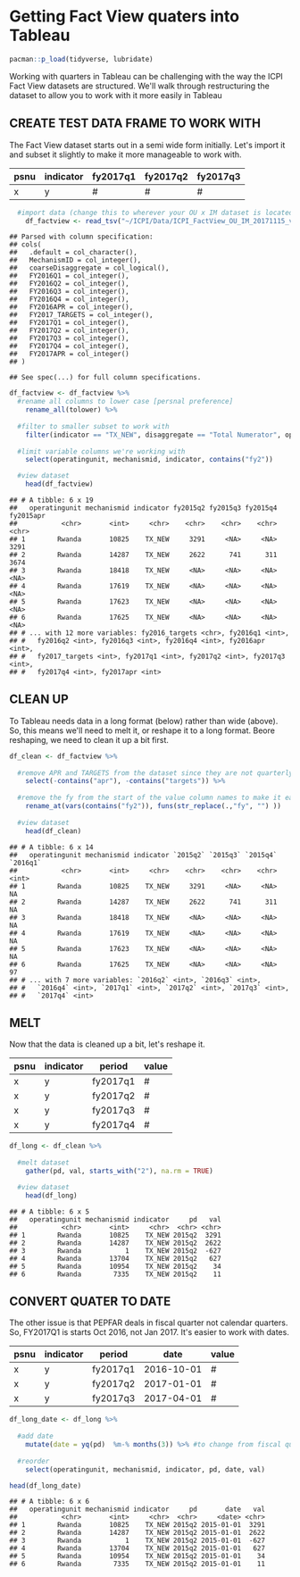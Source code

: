 Getting Fact View quaters into Tableau
================

``` r
pacman::p_load(tidyverse, lubridate)
```

Working with quarters in Tableau can be challenging with the way the ICPI Fact View datasets are structured. We'll walk through restructuring the dataset to allow you to work with it more easily in Tableau

CREATE TEST DATA FRAME TO WORK WITH
-----------------------------------

The Fact View dataset starts out in a semi wide form initially. Let's import it and subset it slightly to make it more manageable to work with.

| psnu | indicator | fy2017q1 | fy2017q2 | fy2017q3 |
|------|-----------|----------|----------|----------|
| x    | y         | \#       | \#       | \#       |

``` r
  #import data (change this to wherever your OU x IM dataset is located)
    df_factview <- read_tsv("~/ICPI/Data/ICPI_FactView_OU_IM_20171115_v1_1.txt") 
```

    ## Parsed with column specification:
    ## cols(
    ##   .default = col_character(),
    ##   MechanismID = col_integer(),
    ##   coarseDisaggregate = col_logical(),
    ##   FY2016Q1 = col_integer(),
    ##   FY2016Q2 = col_integer(),
    ##   FY2016Q3 = col_integer(),
    ##   FY2016Q4 = col_integer(),
    ##   FY2016APR = col_integer(),
    ##   FY2017_TARGETS = col_integer(),
    ##   FY2017Q1 = col_integer(),
    ##   FY2017Q2 = col_integer(),
    ##   FY2017Q3 = col_integer(),
    ##   FY2017Q4 = col_integer(),
    ##   FY2017APR = col_integer()
    ## )

    ## See spec(...) for full column specifications.

``` r
df_factview <- df_factview %>% 
  #rename all columns to lower case [persnal preference]
    rename_all(tolower) %>% 
  
  #filter to smaller subset to work with
    filter(indicator == "TX_NEW", disaggregate == "Total Numerator", operatingunit == "Rwanda") %>% 
  
  #limit variable columns we're working with 
    select(operatingunit, mechanismid, indicator, contains("fy2")) 

  #view dataset
    head(df_factview)
```

    ## # A tibble: 6 x 19
    ##   operatingunit mechanismid indicator fy2015q2 fy2015q3 fy2015q4 fy2015apr
    ##           <chr>       <int>     <chr>    <chr>    <chr>    <chr>     <chr>
    ## 1        Rwanda       10825    TX_NEW     3291     <NA>     <NA>      3291
    ## 2        Rwanda       14287    TX_NEW     2622      741      311      3674
    ## 3        Rwanda       18418    TX_NEW     <NA>     <NA>     <NA>      <NA>
    ## 4        Rwanda       17619    TX_NEW     <NA>     <NA>     <NA>      <NA>
    ## 5        Rwanda       17623    TX_NEW     <NA>     <NA>     <NA>      <NA>
    ## 6        Rwanda       17625    TX_NEW     <NA>     <NA>     <NA>      <NA>
    ## # ... with 12 more variables: fy2016_targets <chr>, fy2016q1 <int>,
    ## #   fy2016q2 <int>, fy2016q3 <int>, fy2016q4 <int>, fy2016apr <int>,
    ## #   fy2017_targets <int>, fy2017q1 <int>, fy2017q2 <int>, fy2017q3 <int>,
    ## #   fy2017q4 <int>, fy2017apr <int>

CLEAN UP
--------

To Tableau needs data in a long format (below) rather than wide (above). So, this means we'll need to melt it, or reshape it to a long format. Beore reshaping, we need to clean it up a bit first.

``` r
df_clean <- df_factview %>%
  
  #remove APR and TARGETS from the dataset since they are not quarterly data
    select(-contains("apr"), -contains("targets")) %>%
  
  #remove the fy from the start of the value column names to make it easier to work with when we convert from string to a date
    rename_at(vars(contains("fy2")), funs(str_replace(.,"fy", "") ))
  
  #view dataset
    head(df_clean)
```

    ## # A tibble: 6 x 14
    ##   operatingunit mechanismid indicator `2015q2` `2015q3` `2015q4` `2016q1`
    ##           <chr>       <int>     <chr>    <chr>    <chr>    <chr>    <int>
    ## 1        Rwanda       10825    TX_NEW     3291     <NA>     <NA>       NA
    ## 2        Rwanda       14287    TX_NEW     2622      741      311       NA
    ## 3        Rwanda       18418    TX_NEW     <NA>     <NA>     <NA>       NA
    ## 4        Rwanda       17619    TX_NEW     <NA>     <NA>     <NA>       NA
    ## 5        Rwanda       17623    TX_NEW     <NA>     <NA>     <NA>       NA
    ## 6        Rwanda       17625    TX_NEW     <NA>     <NA>     <NA>       97
    ## # ... with 7 more variables: `2016q2` <int>, `2016q3` <int>,
    ## #   `2016q4` <int>, `2017q1` <int>, `2017q2` <int>, `2017q3` <int>,
    ## #   `2017q4` <int>

MELT
----

Now that the data is cleaned up a bit, let's reshape it.

| psnu | indicator | period   | value |
|------|-----------|----------|-------|
| x    | y         | fy2017q1 | \#    |
| x    | y         | fy2017q2 | \#    |
| x    | y         | fy2017q3 | \#    |
| x    | y         | fy2017q4 | \#    |

``` r
df_long <- df_clean %>% 
  
  #melt dataset
    gather(pd, val, starts_with("2"), na.rm = TRUE)

  #view dataset
    head(df_long)
```

    ## # A tibble: 6 x 5
    ##   operatingunit mechanismid indicator     pd   val
    ##           <chr>       <int>     <chr>  <chr> <chr>
    ## 1        Rwanda       10825    TX_NEW 2015q2  3291
    ## 2        Rwanda       14287    TX_NEW 2015q2  2622
    ## 3        Rwanda           1    TX_NEW 2015q2  -627
    ## 4        Rwanda       13704    TX_NEW 2015q2   627
    ## 5        Rwanda       10954    TX_NEW 2015q2    34
    ## 6        Rwanda        7335    TX_NEW 2015q2    11

CONVERT QUATER TO DATE
----------------------

The other issue is that PEPFAR deals in fiscal quarter not calendar quarters. So, FY2017Q1 is starts Oct 2016, not Jan 2017. It's easier to work with dates.

| psnu | indicator | period   | date       | value |
|------|-----------|----------|------------|-------|
| x    | y         | fy2017q1 | 2016-10-01 | \#    |
| x    | y         | fy2017q2 | 2017-01-01 | \#    |
| x    | y         | fy2017q3 | 2017-04-01 | \#    |

``` r
df_long_date <- df_long %>% 
  
  #add date
    mutate(date = yq(pd)  %m-% months(3)) %>% #to change from fiscal quarter to date, need to subtract 3 mo
  
  #reorder
    select(operatingunit, mechanismid, indicator, pd, date, val)

head(df_long_date)
```

    ## # A tibble: 6 x 6
    ##   operatingunit mechanismid indicator     pd       date   val
    ##           <chr>       <int>     <chr>  <chr>     <date> <chr>
    ## 1        Rwanda       10825    TX_NEW 2015q2 2015-01-01  3291
    ## 2        Rwanda       14287    TX_NEW 2015q2 2015-01-01  2622
    ## 3        Rwanda           1    TX_NEW 2015q2 2015-01-01  -627
    ## 4        Rwanda       13704    TX_NEW 2015q2 2015-01-01   627
    ## 5        Rwanda       10954    TX_NEW 2015q2 2015-01-01    34
    ## 6        Rwanda        7335    TX_NEW 2015q2 2015-01-01    11
